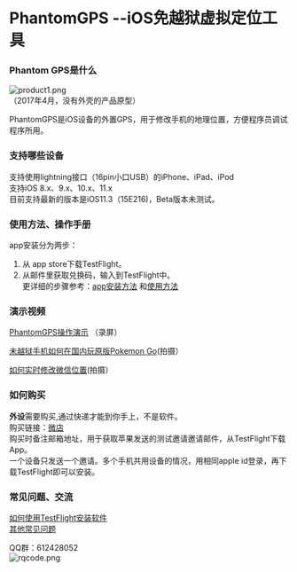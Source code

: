 # PhantomGPS --iOS免越狱虚拟定位工具
### Phantom GPS是什么
![product1.png](http://upload-images.jianshu.io/upload_images/5872815-dc2dc69e4028d067.png?imageMogr2/auto-orient/strip%7CimageView2/2/w/1240)<br>
（2017年4月，没有外壳的产品原型）

PhantomGPS是iOS设备的外置GPS，用于修改手机的地理位置，方便程序员调试程序所用。
### 支持哪些设备
支持使用lightning接口（16pin小口USB）的iPhone、iPad、iPod<br>
支持iOS 8.x、9.x、10.x、11.x<br>
目前支持最新的版本是iOS11.3（15E216)，Beta版本未测试。

### 使用方法、操作手册
app安装分为两步：<br>
1. 从 app store下载TestFlight。<br>
2. 从邮件里获取兑换码，输入到TestFlight中。<br>
更详细的步骤参考：[app安装方法](https://gitee.com/phantomgps/codes/2xhf935ukc84zilov1asd31/raw?blob_name=%E4%BB%8ETestFlight%E4%B8%8B%E8%BD%BDPhantomGPS.pdf) 和[使用方法](https://gitee.com/phantomgps/codes/2xhf935ukc84zilov1asd31/raw?blob_name=PhantomGPS%E4%BD%BF%E7%94%A8%E6%8C%87%E5%AF%BC.pdf) <br>

### 演示视频
[PhantomGPS操作演示](http://player.youku.com/embed/XMzI2NzQ1NzEyOA==) （录屏）

[未越狱手机如何在国内玩原版Pokemon Go](http://player.youku.com/embed/XMjcxMjE0MjYzNg==)(拍摄）

[如何实时修改微信位置](http://player.youku.com/embed/XMjcwODc2NzAzNg==)(拍摄）

### 如何购买
**外设**需要购买,通过快递才能到你手上，不是软件。<br>
购买链接：[微店](http://weidian.com/i/2258146475&ifr=itemdetail&wfr=c)<br>
购买时备注邮箱地址，用于获取苹果发送的测试邀请邀请邮件，从TestFlight下载App。<br>
一个设备只发送一个邀请。多个手机共用设备的情况，用相同apple id登录，再下载TestFlight即可以安装。<br>

### 常见问题、交流
[如何使用TestFlight安装软件](https://jingyan.baidu.com/article/63f23628276e1d0209ab3d10.html)<br>
[其他常见问题](https://github.com/phantomgps/phantomgps.github.io/blob/master/faq.md)

QQ群：612428052<br>
![rqcode.png](http://upload-images.jianshu.io/upload_images/5872815-efba5722342dc399.png?imageMogr2/auto-orient/strip%7CimageView2/2/w/1240)

